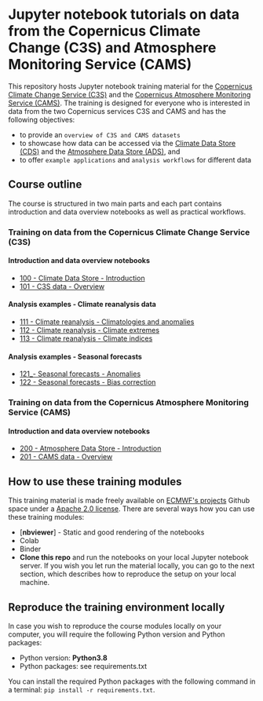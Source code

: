 # Jupyter notebook tutorials on data from the Copernicus Climate Change (C3S) and Atmosphere Monitoring Service (CAMS)

This repository hosts Jupyter notebook training material for the [Copernicus Climate Change Service (C3S)](https://climate.copernicus.eu/) and the [Copernicus Atmosphere Monitoring Service (CAMS)](https://atmosphere.copernicus.eu/). The training is designed for everyone who is interested in data from the two Copernicus services C3S and CAMS and has the following objectives:
* to provide an `overview of C3S and CAMS datasets`
* to showcase how data can be accessed via the [Climate Data Store (CDS)](https://cds.climate.copernicus.eu/cdsapp#!/home) and the [Atmosphere Data Store (ADS)](https://ads.atmosphere.copernicus.eu/#!/home), and
* to offer `example applications` and `analysis workflows` for different data

## Course outline
The course is structured in two main parts and each part contains introduction and data overview notebooks as well as practical workflows.

### Training on data from the Copernicus Climate Change Service (C3S)

#### Introduction and data overview notebooks
* [100 - Climate Data Store - Introduction](./100_climate_data_store_intro.ipynb)
* [101 - C3S data - Overview](./101_c3s_data_intro.ipynb)

#### Analysis examples - Climate reanalysis data
* [111 - Climate reanalysis - Climatologies and anomalies](./111_c3s_climatologies_anomalies.ipynb)
* [112 - Climate reanalysis - Climate extremes](./112_c3s_climate_extremes.ipynb)
* [113 - Climate reanalysis - Climate indices](./113_climate_indices.ipynb)

#### Analysis examples - Seasonal forecasts
* [121_- Seasonal forecasts - Anomalies](./121_seasonal_forecasts_anomalies.ipynb)
* [122 - Seasonal forecasts - Bias correction](./122_seasonal_forecasts_bias_correction.ipynb)



### Training on data from the Copernicus Atmosphere Monitoring Service (CAMS)

#### Introduction and data overview notebooks
* [200 - Atmosphere Data Store - Introduction](./200_atmosphere_data_store_intro.ipynb)
* [201 - CAMS data - Overview](./201_cams_data_intro.ipynb)


## How to use these training modules
This training material is made freely available on [ECMWF's projects](https://github.com/ecmwf-projects) Github space under a [Apache 2.0 license](./LICENSE). There are several ways how you can use these training modules:
* [**nbviewer**] - Static and good rendering of the notebooks
* Colab
* Binder
* **Clone this repo** and run the notebooks on your local Jupyter notebook server. If you wish you let run the material locally, you can go to the next section, which describes how to reproduce the setup on your local machine.


## Reproduce the training environment locally
In case you wish to reproduce the course modules locally on your computer, you will require the following Python version and Python packages:
* Python version: **Python3.8**
* Python packages: see requirements.txt

You can install the required Python packages with the following command in a terminal: `pip install -r requirements.txt`.

